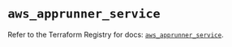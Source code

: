 # `aws_apprunner_service`

Refer to the Terraform Registry for docs: [`aws_apprunner_service`](https://registry.terraform.io/providers/hashicorp/aws/6.12.0/docs/resources/apprunner_service).
